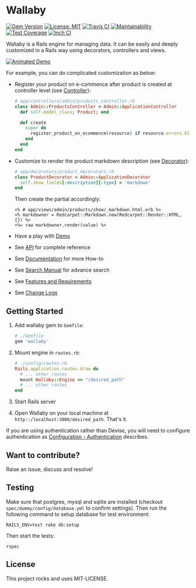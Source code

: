 # Wallaby

[![Gem Version](https://badge.fury.io/rb/wallaby.svg)](https://badge.fury.io/rb/wallaby)
[![License: MIT](https://img.shields.io/badge/License-MIT-yellow.svg)](https://opensource.org/licenses/MIT)
[![Travis CI](https://travis-ci.org/reinteractive/wallaby.svg?branch=master)](https://travis-ci.org/reinteractive/wallaby)
[![Maintainability](https://api.codeclimate.com/v1/badges/2abd1165bdae523dd2e1/maintainability)](https://codeclimate.com/github/reinteractive/wallaby/maintainability)
[![Test Coverage](https://api.codeclimate.com/v1/badges/2abd1165bdae523dd2e1/test_coverage)](https://codeclimate.com/github/reinteractive/wallaby/test_coverage)
[![Inch CI](https://inch-ci.org/github/reinteractive/wallaby.svg?branch=master)](https://inch-ci.org/github/reinteractive/wallaby)

Wallaby is a Rails engine for managing data. It can be easily and deeply customized in a Rails way using decorators, controllers and views.

[![Animated Demo](https://raw.githubusercontent.com/reinteractive/wallaby/master/docs/demo-animated.gif)](https://raw.githubusercontent.com/reinteractive/wallaby/master/docs/demo-animated.gif)

For example, you can do complicated customization as below:

- Register your product on e-commence after product is created at controller level (see [Controller](docs/controller.md)):

    ```ruby
    # app/controllers/admin/products_controller.rb
    class Admin::ProductsController < Admin::ApplicationController
      def self.model_class; Product; end

      def create
        super do
          register_product_on_ecommence(resource) if resource.errors.blank?
        end
      end
    end
    ```

- Customize to render the product markdown description (see [Decorator](docs/decorator.md)):

    ```ruby
    # app/decorators/product_decorators.rb
    class ProductDecorator < Admin::ApplicationDecorator
      self.show_fields[:description][:type] = 'markdown'
    end
    ```

    Then create the partial accordingly:

    ```erb
    <% # app/views/admin/products/show/_markdown.html.erb %>
    <% markdowner = Redcarpet::Markdown.new(Redcarpet::Render::HTML, {}) %>
    <%= raw markdowner.render(value) %>
    ```

- Have a play with [Demo](https://wallaby-demo.herokuapp.com/admin/)
- See [API](https://www.rubydoc.info/gems/wallaby) for complete reference
- See [Documentation](docs/README.md) for more How-to
- See [Search Manual](docs/search_manual.md) for advance search
- See [Features and Requirements](docs/features.md)
- See [Change Logs](CHANGELOG.md)

## Getting Started

1. Add wallaby gem to `Gemfile`:

    ```ruby
    # ./Gemfile
    gem 'wallaby'
    ```

2. Mount engine in `routes.rb`:

    ```ruby
    # ./config/routes.rb
    Rails.application.routes.draw do
      # ... other routes
      mount Wallaby::Engine => "/desired_path"
      # ... other routes
    end
    ```

3. Start Rails server

4. Open Wallaby on your local machine at `http::/localhost:3000/desired_path`. That's it.

If you are using authentication rather than Devise, you will need to configure authentication as [Configuration - Authentication](docs/configuration.md#authentication) describes.

## Want to contribute?

Raise an issue, discuss and resolve!

## Testing

Make sure that postgres, mysql and sqlite are installed (checkout `spec/dummy/config/database.yml` to confirm settings).
Then run the following command to setup database for test environment:

```
RAILS_ENV=test rake db:setup
```

Then start the tests:

```
rspec
```

## License

This project rocks and uses MIT-LICENSE.
